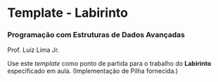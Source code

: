 # Template - Labirinto
### Programação com Estruturas de Dados Avançadas
Prof. Luiz Lima Jr.

Use este _template_ como ponto de partida para o trabalho do **Labirinto** especificado em aula.
(Implementação de Pilha fornecida.)

